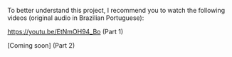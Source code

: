 To better understand this project, I recommend you to watch the following videos (original audio in Brazilian Portuguese):

https://youtu.be/EtNmOH94_Bo (Part 1)

[Coming soon] (Part 2)
